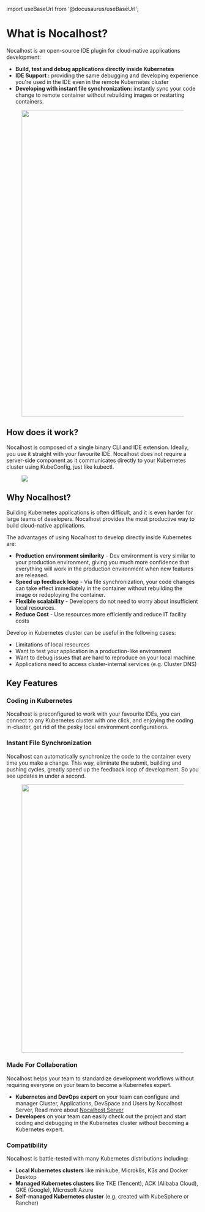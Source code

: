 import useBaseUrl from '@docusaurus/useBaseUrl';

# What is Nocalhost?

Nocalhost is an open-source IDE plugin for cloud-native applications development:

- **Build, test and debug applications directly inside Kubernetes**
- **IDE Support :** providing the same debugging and developing experience you're used in the IDE even in the remote Kubernetes cluster
- **Developing with instant file synchronization:** instantly sync your code change to remote container without rebuilding images or restarting containers.

<figure className="img-frame">
  <img className="gif-img" src={useBaseUrl('/img/intro/coding-in-cluster.gif')} width="800"/>
</figure>

## How does it work?

Nocalhost is composed of a single binary CLI and IDE extension. Ideally, you use it straight with your favourite IDE. Nocalhost does not require a server-side component as it communicates directly to your Kubernetes cluster using KubeConfig, just like kubectl.

<figure className="img-frame">
  <img className="gif-img" src={useBaseUrl('/img/intro/how-it-works.webp')} />
</figure>

## Why Nocalhost?

Building Kubernetes applications is often difficult, and it is even harder for large teams of developers. Nocalhost provides the most productive way to build cloud-native applications.

The advantages of using Nocalhost to develop directly inside Kubernetes are:

- **Production environment similarity** - Dev environment is very similar to your production environment, giving you much more confidence that everything will work in the production environment when new features are released.
- **Speed up feedback loop** - Via file synchronization, your code changes can take effect immediately in the container without rebuilding the image or redeploying the container. 
- **Flexible scalability** - Developers do not need to worry about insufficient local resources.
- **Reduce Cost** - Use resources more efficiently and reduce IT facility costs

Develop in Kubernetes cluster can be useful in the following cases:

- Limitations of local resources
- Want to test your application in a production-like environment
- Want to debug issues that are hard to reproduce on your local machine
- Applications need to access cluster-internal services (e.g. Cluster DNS)

## Key Features

### Coding in Kubernetes

Nocalhost is preconfigured to work with your favourite IDEs, you can connect to any Kubernetes cluster with one click, and enjoying the coding in-cluster, get rid of the pesky local environment configurations.

### Instant File Synchronization

Nocalhost can automatically synchronize the code to the container every time you make a change. This way, eliminate the submit, building and pushing cycles, greatly speed up the feedback loop of development. So you see updates in under a second.

<figure className="img-frame">
  <img className="gif-img" src={useBaseUrl('/img/intro/dev-circle.jpg')} width="700"/>
</figure>

### Made For Collaboration

Nocalhost helps your team to standardize development workflows without requiring everyone on your team to become a Kubernetes expert.

- **Kubernetes and DevOps expert** on your team can configure and manager Cluster, Applications, DevSpace and Users by Nocalhost Server, Read more about [Nocalhost Server](./server/server-overview)
- **Developers** on your team can easily check out the project and start coding and debugging in the Kubernetes cluster without becoming a Kubernetes expert.

### Compatibility

Nocalhost is battle-tested with many Kubernetes distributions including:

- **Local Kubernetes clusters** like minikube, Microk8s, K3s and Docker Desktop
- **Managed Kubernetes clusters** like TKE (Tencent), ACK (Alibaba Cloud), GKE (Google), Microsoft Azure
- **Self-managed Kubernetes cluster** (e.g. created with KubeSphere or Rancher)
